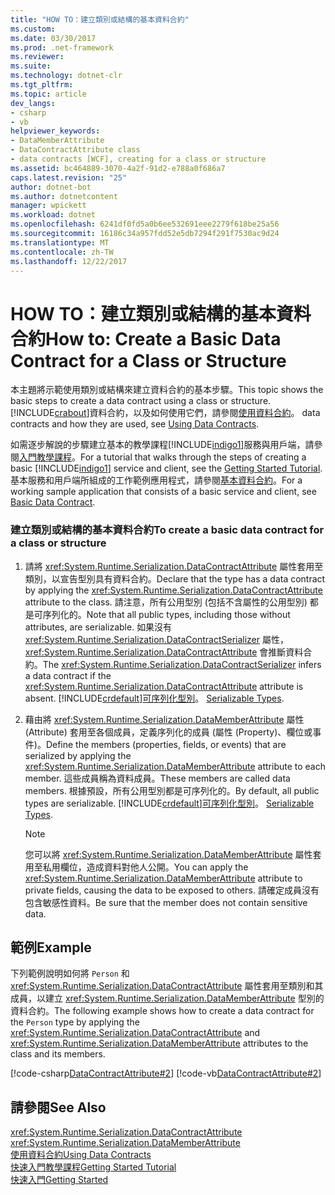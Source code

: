 ```yaml
---
title: "HOW TO：建立類別或結構的基本資料合約"
ms.custom: 
ms.date: 03/30/2017
ms.prod: .net-framework
ms.reviewer: 
ms.suite: 
ms.technology: dotnet-clr
ms.tgt_pltfrm: 
ms.topic: article
dev_langs:
- csharp
- vb
helpviewer_keywords:
- DataMemberAttribute
- DataContractAttribute class
- data contracts [WCF], creating for a class or structure
ms.assetid: bc464889-3070-4a2f-91d2-e788a0f686a7
caps.latest.revision: "25"
author: dotnet-bot
ms.author: dotnetcontent
manager: wpickett
ms.workload: dotnet
ms.openlocfilehash: 6241df0fd5a0b6ee532691eee2279f618be25a56
ms.sourcegitcommit: 16186c34a957fdd52e5db7294f291f7530ac9d24
ms.translationtype: MT
ms.contentlocale: zh-TW
ms.lasthandoff: 12/22/2017
---
```

# <a name="how-to-create-a-basic-data-contract-for-a-class-or-structure"></a><span data-ttu-id="8bea5-102">HOW TO：建立類別或結構的基本資料合約</span><span class="sxs-lookup"><span data-stu-id="8bea5-102">How to: Create a Basic Data Contract for a Class or Structure</span></span>
<span data-ttu-id="8bea5-103">本主題將示範使用類別或結構來建立資料合約的基本步驟。</span><span class="sxs-lookup"><span data-stu-id="8bea5-103">This topic shows the basic steps to create a data contract using a class or structure.</span></span> [!INCLUDE[crabout](../../../../includes/crabout-md.md)]<span data-ttu-id="8bea5-104">資料合約，以及如何使用它們，請參閱[使用資料合約](../../../../docs/framework/wcf/feature-details/using-data-contracts.md)。</span><span class="sxs-lookup"><span data-stu-id="8bea5-104"> data contracts and how they are used, see [Using Data Contracts](../../../../docs/framework/wcf/feature-details/using-data-contracts.md).</span></span>  
  
 <span data-ttu-id="8bea5-105">如需逐步解說的步驟建立基本的教學課程[!INCLUDE[indigo1](../../../../includes/indigo1-md.md)]服務與用戶端，請參閱[入門教學課程](../../../../docs/framework/wcf/getting-started-tutorial.md)。</span><span class="sxs-lookup"><span data-stu-id="8bea5-105">For a tutorial that walks through the steps of creating a basic [!INCLUDE[indigo1](../../../../includes/indigo1-md.md)] service and client, see the [Getting Started Tutorial](../../../../docs/framework/wcf/getting-started-tutorial.md).</span></span> <span data-ttu-id="8bea5-106">基本服務和用戶端所組成的工作範例應用程式，請參閱[基本資料合約](../../../../docs/framework/wcf/samples/basic-data-contract.md)。</span><span class="sxs-lookup"><span data-stu-id="8bea5-106">For a working sample application that consists of a basic service and client, see [Basic Data Contract](../../../../docs/framework/wcf/samples/basic-data-contract.md).</span></span>  
  
### <a name="to-create-a-basic-data-contract-for-a-class-or-structure"></a><span data-ttu-id="8bea5-107">建立類別或結構的基本資料合約</span><span class="sxs-lookup"><span data-stu-id="8bea5-107">To create a basic data contract for a class or structure</span></span>  
  
1.  <span data-ttu-id="8bea5-108">請將 <xref:System.Runtime.Serialization.DataContractAttribute> 屬性套用至類別，以宣告型別具有資料合約。</span><span class="sxs-lookup"><span data-stu-id="8bea5-108">Declare that the type has a data contract by applying the <xref:System.Runtime.Serialization.DataContractAttribute> attribute to the class.</span></span> <span data-ttu-id="8bea5-109">請注意，所有公用型別 (包括不含屬性的公用型別) 都是可序列化的。</span><span class="sxs-lookup"><span data-stu-id="8bea5-109">Note that all public types, including those without attributes, are serializable.</span></span> <span data-ttu-id="8bea5-110">如果沒有 <xref:System.Runtime.Serialization.DataContractSerializer> 屬性，<xref:System.Runtime.Serialization.DataContractAttribute> 會推斷資料合約。</span><span class="sxs-lookup"><span data-stu-id="8bea5-110">The <xref:System.Runtime.Serialization.DataContractSerializer> infers a data contract if the <xref:System.Runtime.Serialization.DataContractAttribute> attribute is absent.</span></span> [!INCLUDE[crdefault](../../../../includes/crdefault-md.md)]<span data-ttu-id="8bea5-111">[可序列化型別](../../../../docs/framework/wcf/feature-details/serializable-types.md)。</span><span class="sxs-lookup"><span data-stu-id="8bea5-111"> [Serializable Types](../../../../docs/framework/wcf/feature-details/serializable-types.md).</span></span>  
  
2.  <span data-ttu-id="8bea5-112">藉由將 <xref:System.Runtime.Serialization.DataMemberAttribute> 屬性 (Attribute) 套用至各個成員，定義序列化的成員 (屬性 (Property)、欄位或事件)。</span><span class="sxs-lookup"><span data-stu-id="8bea5-112">Define the members (properties, fields, or events) that are serialized by applying the <xref:System.Runtime.Serialization.DataMemberAttribute> attribute to each member.</span></span> <span data-ttu-id="8bea5-113">這些成員稱為資料成員。</span><span class="sxs-lookup"><span data-stu-id="8bea5-113">These members are called data members.</span></span> <span data-ttu-id="8bea5-114">根據預設，所有公用型別都是可序列化的。</span><span class="sxs-lookup"><span data-stu-id="8bea5-114">By default, all public types are serializable.</span></span> [!INCLUDE[crdefault](../../../../includes/crdefault-md.md)]<span data-ttu-id="8bea5-115">[可序列化型別](../../../../docs/framework/wcf/feature-details/serializable-types.md)。</span><span class="sxs-lookup"><span data-stu-id="8bea5-115"> [Serializable Types](../../../../docs/framework/wcf/feature-details/serializable-types.md).</span></span>  
  
    > [!NOTE]
    >  <span data-ttu-id="8bea5-116">您可以將 <xref:System.Runtime.Serialization.DataMemberAttribute> 屬性套用至私用欄位，造成資料對他人公開。</span><span class="sxs-lookup"><span data-stu-id="8bea5-116">You can apply the <xref:System.Runtime.Serialization.DataMemberAttribute> attribute to private fields, causing the data to be exposed to others.</span></span> <span data-ttu-id="8bea5-117">請確定成員沒有包含敏感性資料。</span><span class="sxs-lookup"><span data-stu-id="8bea5-117">Be sure that the member does not contain sensitive data.</span></span>  
  
## <a name="example"></a><span data-ttu-id="8bea5-118">範例</span><span class="sxs-lookup"><span data-stu-id="8bea5-118">Example</span></span>  
 <span data-ttu-id="8bea5-119">下列範例說明如何將 `Person` 和 <xref:System.Runtime.Serialization.DataContractAttribute> 屬性套用至類別和其成員，以建立 <xref:System.Runtime.Serialization.DataMemberAttribute> 型別的資料合約。</span><span class="sxs-lookup"><span data-stu-id="8bea5-119">The following example shows how to create a data contract for the `Person` type by applying the <xref:System.Runtime.Serialization.DataContractAttribute> and <xref:System.Runtime.Serialization.DataMemberAttribute> attributes to the class and its members.</span></span>  
  
 [!code-csharp[DataContractAttribute#2](../../../../samples/snippets/csharp/VS_Snippets_CFX/datacontractattribute/cs/overview.cs#2)]
 [!code-vb[DataContractAttribute#2](../../../../samples/snippets/visualbasic/VS_Snippets_CFX/datacontractattribute/vb/overview.vb#2)]  
  
## <a name="see-also"></a><span data-ttu-id="8bea5-120">請參閱</span><span class="sxs-lookup"><span data-stu-id="8bea5-120">See Also</span></span>  
 <xref:System.Runtime.Serialization.DataContractAttribute>  
 <xref:System.Runtime.Serialization.DataMemberAttribute>  
 [<span data-ttu-id="8bea5-121">使用資料合約</span><span class="sxs-lookup"><span data-stu-id="8bea5-121">Using Data Contracts</span></span>](../../../../docs/framework/wcf/feature-details/using-data-contracts.md)  
 [<span data-ttu-id="8bea5-122">快速入門教學課程</span><span class="sxs-lookup"><span data-stu-id="8bea5-122">Getting Started Tutorial</span></span>](../../../../docs/framework/wcf/getting-started-tutorial.md)  
 [<span data-ttu-id="8bea5-123">快速入門</span><span class="sxs-lookup"><span data-stu-id="8bea5-123">Getting Started</span></span>](../../../../docs/framework/wcf/samples/getting-started-sample.md)
